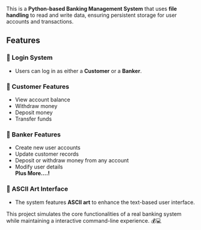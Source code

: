  

This is a **Python-based Banking Management System** that uses **file handling** to read and write data, ensuring persistent storage for user accounts and transactions.  

## **Features**  

### **🔑 Login System**  
- Users can log in as either a **Customer** or a **Banker**.  

### **👤 Customer Features**  
- View account balance  
- Withdraw money  
- Deposit money  
- Transfer funds  

### **🏦 Banker Features**  
- Create new user accounts  
- Update customer records  
- Deposit or withdraw money from any account  
- Modify user details  
 **Plus More....!**  

### **🎨 ASCII Art Interface**  
- The system features **ASCII art** to enhance the text-based user interface.  

This project simulates the core functionalities of a real banking system while maintaining a interactive command-line experience. 💰💻  
